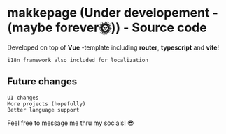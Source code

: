 # makkepage (Under developement - (maybe forever🌞)) - Source code

Developed on top of **Vue** -template including **router**, **typescript** and **vite**!
    
    i18n framework also included for localization

## Future changes
    UI changes
    More projects (hopefully)
    Better language support
    
Feel free to message me thru my socials! 😎
